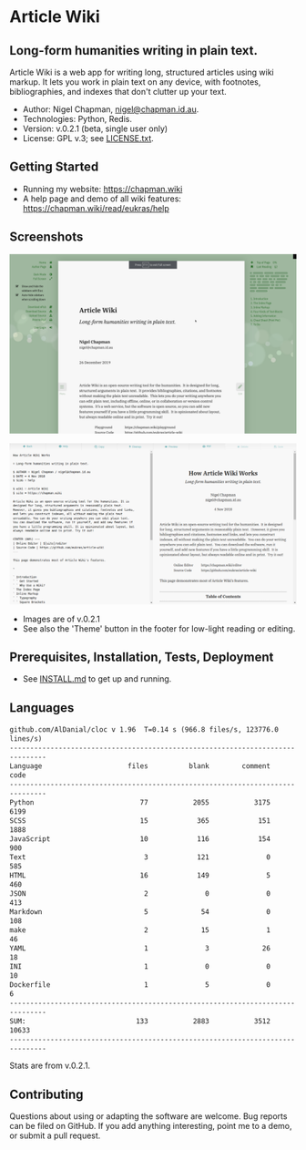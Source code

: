 # Article Wiki

## Long-form humanities writing in plain text.

Article Wiki is a web app for writing long, structured articles using wiki
markup. It lets you work in plain text on any device, with footnotes,
bibliographies, and indexes that don't clutter up your text.

* Author: Nigel Chapman, nigel@chapman.id.au.
* Technologies: Python, Redis.
* Version: v.0.2.1 (beta, single user only)
* License: GPL v.3; see [LICENSE.txt](LICENSE.txt).


## Getting Started 

* Running my website: https://chapman.wiki
* A help page and demo of all wiki features: https://chapman.wiki/read/eukras/help


## Screenshots

![Article screenshot](media/screenshots/article.png)

![Editor screenshot](media/screenshots/editor.png)

* Images are of v.0.2.1
* See also the 'Theme' button in the footer for low-light reading or editing.


## Prerequisites, Installation, Tests, Deployment

* See [INSTALL.md](INSTALL.md) to get up and running.


## Languages

```
github.com/AlDanial/cloc v 1.96  T=0.14 s (966.8 files/s, 123776.0 lines/s)
-------------------------------------------------------------------------------
Language                     files          blank        comment           code
-------------------------------------------------------------------------------
Python                          77           2055           3175           6199
SCSS                            15            365            151           1888
JavaScript                      10            116            154            900
Text                             3            121              0            585
HTML                            16            149              5            460
JSON                             2              0              0            413
Markdown                         5             54              0            108
make                             2             15              1             46
YAML                             1              3             26             18
INI                              1              0              0             10
Dockerfile                       1              5              0              6
-------------------------------------------------------------------------------
SUM:                           133           2883           3512          10633
-------------------------------------------------------------------------------
```

Stats are from v.0.2.1.


## Contributing

Questions about using or adapting the software are welcome.  Bug reports can be
filed on GitHub. If you add anything interesting, point me to a demo, or submit
a pull request. 
